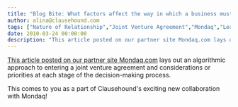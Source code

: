 ```yaml
---
title: "Blog Bite: What factors affect the way in which a business must structure a joint-venture in order to ensure optimum performance?"
author: alina@clausehound.com
tags: ["Nature of Relationship","Joint Venture Agreement","Mondaq","Learn","UK"]
date: 2010-03-24 00:00:00
description: "This article posted on our partner site Mondaq.com lays out an algorithmic approach to entering a joint venture agreement and considerations or priorities at each stage of the decision-making process..."
---
```


[This article posted on our partner site Mondaq.com](http://www.mondaq.com/x/93718/Contract+Law/Structuring+Managing+Joint+Ventures+How+To+Secure+Optimum+Performance) lays out an algorithmic approach to entering a joint venture agreement and considerations or priorities at each stage of the decision-making process.

This comes to you as a part of Clausehound's exciting new collaboration with Mondaq!